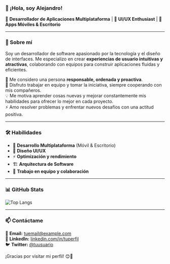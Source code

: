 ### 👋 ¡Hola, soy Alejandro!

🌟 **Desarrollador de Aplicaciones Multiplataforma** | 🎨 **UI/UX Enthusiast** | 📱 **Apps Móviles & Escritorio**

---

### 🚀 Sobre mí

Soy un desarrollador de software apasionado por la tecnología y el diseño de interfaces. Me especializo en crear **experiencias de usuario intuitivas y atractivas**, colaborando con equipos para construir aplicaciones fluidas y eficientes.  

💼 Me considero una persona **responsable, ordenada y proactiva**.  
🤝 Disfruto trabajar en equipo y tomar la iniciativa, siempre cooperando con mis compañeros.  
💡 Me motiva aprender cosas nuevas y mejorar constantemente mis habilidades para ofrecer lo mejor en cada proyecto.  
⚡ Amo resolver problemas y enfrentar nuevos desafíos con una actitud positiva.  

---

### 🛠️ Habilidades

- 🔹 **Desarrollo Multiplataforma** (Móvil & Escritorio)
- 🎨 **Diseño UI/UX**
- ⚡ **Optimización y rendimiento**
- 🏗️ **Arquitectura de Software**
- 🚀 **Trabajo en equipo y colaboración**

---

### 📊 GitHub Stats

![Top Langs](https://github-readme-stats.vercel.app/api/top-langs/?username=aemdlcdev&layout=compact&theme=radical)

---

### 📫 Contáctame

📩 **Email:** tuemail@example.com  
🔗 **LinkedIn:** [linkedin.com/in/tuperfil](https://linkedin.com/in/tuperfil)  
🐦 **Twitter:** [@tuusuario](https://twitter.com/tuusuario)  

¡Gracias por visitar mi perfil! 😊🚀

